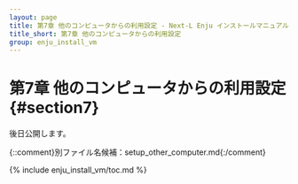 ```yaml
---
layout: page
title: 第7章 他のコンピュータからの利用設定 - Next-L Enju インストールマニュアル（VirtualBox編）
title_short: 第7章 他のコンピュータからの利用設定
group: enju_install_vm
---
```


第7章 他のコンピュータからの利用設定 {#section7}
================================================

後日公開します。

{::comment}別ファイル名候補：setup_other_computer.md{:/comment}

{% include enju_install_vm/toc.md %}
